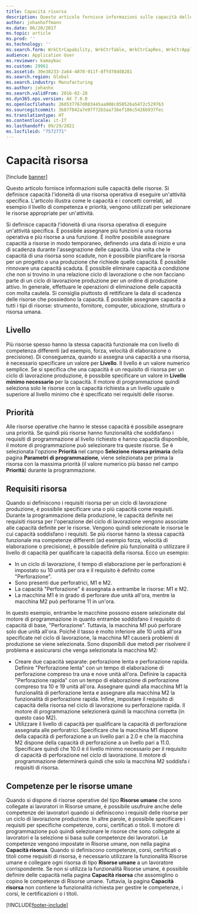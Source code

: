 ```yaml
---
title: Capacità risorsa
description: Questo articolo fornisce informazioni sulle capacità delle risorse. Si definisce capacità l'idoneità di una risorsa operativa di eseguire un'attività specifica. L'articolo illustra come le capacità e i concetti correlati, ad esempio il livello di competenza e priorità, vengono utilizzati per selezionare le risorse appropriate per un'attività.
author: johanhoffmann
ms.date: 06/20/2017
ms.topic: article
ms.prod: ''
ms.technology: ''
ms.search.form: WrkCtrCapability, WrkCtrTable, WrkCtrCapRes, WrkCtrApplicableResources
audience: Application User
ms.reviewer: kamaybac
ms.custom: 29961
ms.assetid: 30e38233-2a64-4070-911f-8ffd78dd8281
ms.search.region: Global
ms.search.industry: Manufacturing
ms.author: johanho
ms.search.validFrom: 2016-02-28
ms.dyn365.ops.version: AX 7.0.0
ms.openlocfilehash: 260537767d083445aa908c850526a5472c529763
ms.sourcegitcommit: 3b87f042a7e97f72b5aa73bef186c5426b937fec
ms.translationtype: HT
ms.contentlocale: it-IT
ms.lasthandoff: 09/29/2021
ms.locfileid: "7572771"
---
```

# <a name="resource-capabilities"></a>Capacità risorsa

[!include [banner](../includes/banner.md)]

Questo articolo fornisce informazioni sulle capacità delle risorse. Si definisce capacità l'idoneità di una risorsa operativa di eseguire un'attività specifica. L'articolo illustra come le capacità e i concetti correlati, ad esempio il livello di competenza e priorità, vengono utilizzati per selezionare le risorse appropriate per un'attività.

Si definisce capacità l'idoneità di una risorsa operativa di eseguire un'attività specifica. È possibile assegnare più funzioni a una risorsa operativa e più risorse a una funzione. È inoltre possibile assegnare capacità a risorse in modo temporaneo, definendo una data di inizio e una di scadenza durante l'assegnazione delle capacità. Una volta che le capacità di una risorsa sono scadute, non è possibile pianificare la risorsa per un progetto o una produzione che richiede quelle capacità. È possibile rinnovare una capacità scaduta. È possibile eliminare capacità a condizione che non si trovino in una relazione ciclo di lavorazione o che non facciano parte di un ciclo di lavorazione produzione per un ordine di produzione attivo. In generale, effettuare le operazioni di eliminazione delle capacità con molta cautela. Si consiglia piuttosto di rettificare la data di scadenza delle risorse che possiedono la capacità. È possibile assegnare capacità a tutti i tipi di risorse: strumento, fornitore, computer, ubicazione, struttura o risorsa umana.

## <a name="level"></a>Livello
Più risorse spesso hanno la stessa capacità funzionale ma con livello di competenza differenti (ad esempio, forza, velocità di elaborazione o precisione). Di conseguenza, quando si assegna una capacità a una risorsa, è necessario specificare un valore per **Livello**. Il livello è un valore numerico semplice. Se si specifica che una capacità è un requisito di risorsa per un ciclo di lavorazione produzione, è possibile specificare un valore in **Livello minimo necessario** per la capacità. Il motore di programmazione quindi seleziona solo le risorse con la capacità richiesta a un livello uguale o superiore al livello minimo che è specificato nei requisiti delle risorse.

## <a name="priority"></a>Priorità
Alle risorse operative che hanno le stesse capacità è possibile assegnare una priorità. Se quindi più risorse hanno funzionalità che soddisfano i requisiti di programmazione al livello richiesto e hanno capacità disponibile, il motore di programmazione può selezionare tra queste risorse. Se è selezionata l'opzione **Priorità** nel campo **Selezione risorsa primaria** della pagina **Parametri di programmazione**, viene selezionata per prima la risorsa con la massima priorità (il valore numerico più basso nel campo **Priorità**) durante la programmazione.

## <a name="resource-requirements"></a>Requisiti risorsa
Quando si definiscono i requisiti risorsa per un ciclo di lavorazione produzione, è possibile specificare una o più capacità come requisiti. Durante la programmazione della produzione, le capacità definite nei requisiti risorsa per l'operazione del ciclo di lavorazione vengono associate alle capacità definite per le risorse. Vengono quindi selezionate le risorse le cui capacità soddisfano i requisiti. Se più risorse hanno la stessa capacità funzionale ma competenze differenti (ad esempio forza, velocità di elaborazione o precisione), è possibile definire più funzionalità o utilizzare il livello di capacità per qualificare la capacità della risorsa. Ecco un esempio:

-   In un ciclo di lavorazione, il tempo di elaborazione per le perforazioni è impostato su 10 unità per ora e il requisito è definito come "Perforazione".
-   Sono presenti due perforatrici, M1 e M2.
-   La capacità "Perforazione" è assegnata a entrambe le risorse: M1 e M2.
-   La macchina M1 è in grado di perforare due unità all'ora, mentre la macchina M2 può perforarne 11 in un'ora.

In questo esempio, entrambe le macchine possono essere selezionate dal motore di programmazione in quanto entrambe soddisfano il requisito di capacità di base, "Perforazione". Tuttavia, la macchina M1 può perforare solo due unità all'ora. Poiché il tasso è molto inferiore alle 10 unità all'ora specificate nel ciclo di lavorazione, la macchina M1 causerà problemi di produzione se viene selezionata. Sono disponibili due metodi per risolvere il problema e assicurarsi che venga selezionata la macchina M2:

-   Creare due capacità separate: perforazione lenta e perforazione rapida. Definire "Perforazione lenta" con un tempo di elaborazione di perforazione compreso tra una e nove unità all'ora. Definire la capacità "Perforazione rapida" con un tempo di elaborazione di perforazione compreso tra 10 e 19 unità all'ora. Assegnare quindi alla macchina M1 la funzionalità di perforazione lenta e assegnare alla macchina M2 la funzionalità di perforazione rapida. Infine, impostare il requisito di capacità della risorsa nel ciclo di lavorazione su perforazione rapida. Il motore di programmazione selezionerà quindi la macchina corretta (in questo caso M2).
-   Utilizzare il livello di capacità per qualificare la capacità di perforazione assegnata alle perforatrici. Specificare che la macchina M1 dispone della capacità di perforazione a un livello pari a 2.0 e che la macchina M2 dispone della capacità di perforazione a un livello pari a 11.0. Specificare quindi che 10.0 è il livello minimo necessario per il requisito di capacità di perforazione nel ciclo di lavorazione. Il motore di programmazione determinerà quindi che solo la macchina M2 soddisfa i requisiti di risorsa.

## <a name="competencies-for-human-resources"></a>Competenze per le risorse umane
Quando si dispone di risorse operative del tipo **Risorse umane** che sono collegate ai lavoratori in Risorse umane, è possibile usufruire anche delle competenze dei lavoratori quando si definiscono i requisiti delle risorse per un ciclo di lavorazione produzione. In altre parole, è possibile specificare i requisiti per specifiche competenze, corsi, certificati o titoli. Il motore di programmazione può quindi selezionare le risorse che sono collegate ai lavoratori e la selezione si basa sulle competenze dei lavoratori. Le competenze vengono impostate in Risorse umane, non nella pagina **Capacità risorsa**. Quando si definiscono competenze, corsi, certificati o titoli come requisiti di risorsa, è necessario utilizzare la funzionalità Risorse umane e collegare ogni risorsa di tipo **Risorse umane** a un lavoratore corrispondente. Se non si utilizza la funzionalità Risorse umane, è possibile definire delle capacità nella pagina **Capacità risorsa** che assomiglino o copino le competenze di Risorse umane. Tuttavia, la pagina **Capacità risorsa** non contiene la funzionalità richiesta per gestire le competenze, i corsi, le certificazioni o i titoli.





[!INCLUDE[footer-include](../../includes/footer-banner.md)]